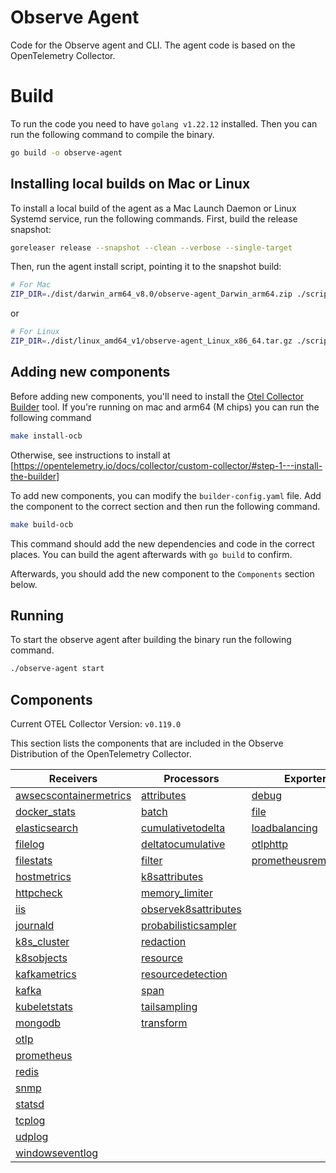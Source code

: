 # Observe Agent

Code for the Observe agent and CLI. The agent code is based on the OpenTelemetry Collector.

# Build

To run the code you need to have `golang v1.22.12` installed. Then you can run the following command to compile the binary.

```sh
go build -o observe-agent
```

## Installing local builds on Mac or Linux

To install a local build of the agent as a Mac Launch Daemon or Linux Systemd service, run the following commands. First, build the release snapshot:

```sh
goreleaser release --snapshot --clean --verbose --single-target
```

Then, run the agent install script, pointing it to the snapshot build:

```sh
# For Mac
ZIP_DIR=./dist/darwin_arm64_v8.0/observe-agent_Darwin_arm64.zip ./scripts/install_mac.sh --token <token> --observe_url <observe_url>
```

or

```sh
# For Linux
ZIP_DIR=./dist/linux_amd64_v1/observe-agent_Linux_x86_64.tar.gz ./scripts/install_linux.sh --token <token> --observe_url <observe_url>
```

## Adding new components

Before adding new components, you'll need to install the [Otel Collector Builder](https://github.com/open-telemetry/opentelemetry-collector/tree/main/cmd/builder) tool. If you're running on mac and arm64 (M chips) you can run the following command

```sh
make install-ocb
```

Otherwise, see instructions to install at [https://opentelemetry.io/docs/collector/custom-collector/#step-1---install-the-builder]

To add new components, you can modify the `builder-config.yaml` file. Add the component to the correct section and then run the following command.

```sh
make build-ocb
```

This command should add the new dependencies and code in the correct places. You can build the agent afterwards with `go build` to confirm.

Afterwards, you should add the new component to the `Components` section below.

## Running

To start the observe agent after building the binary run the following command.

```sh
./observe-agent start
```

## Components

Current OTEL Collector Version: `v0.119.0`

This section lists the components that are included in the Observe Distribution of the OpenTelemetry Collector.

| Receivers                                                | Processors                                            | Exporters                                              | Extensions                           | Connectors                          |
|----------------------------------------------------------|-------------------------------------------------------|--------------------------------------------------------|--------------------------------------|-------------------------------------|
| [awsecscontainermetrics][awsecscontainermetricsreceiver] | [attributes][attributesprocessor]                     | [debug][debugexporter]                                 | [file_storage][filestorage]          | [count][countconnector]             |
| [docker_stats][dockerstatsreceiver]                      | [batch][batchprocessor]                               | [file][fileexporter]                                   | [health_check][healthcheckextension] | [forward][forwardconnector]         |
| [elasticsearch][elasticsearchreceiver]                   | [cumulativetodelta][cumulativetodeltaprocessor]       | [loadbalancing][loadbalancingexporter]                 | [pprof][pprofextension]              | [spanmetrics][spanmetricsconnector] |
| [filelog][filelogreceiver]                               | [deltatocumulative][deltatocumulativeprocessor]       | [otlphttp][otlphttpexporter]                           | [zpages][zpagesextension]            |                                     |
| [filestats][filestatsreceiver]                           | [filter][filterprocessor]                             | [prometheusremotewrite][prometheusremotewriteexporter] |                                      |                                     |
| [hostmetrics][hostmetricsreceiver]                       | [k8sattributes][k8sattributesprocessor]               |                                                        |                                      |                                     |
| [httpcheck][httpcheckreceiver]                           | [memory_limiter][memorylimiterprocessor]              |                                                        |                                      |                                     |
| [iis][iisreceiver]                                       | [observek8sattributes][observek8sattributesprocessor] |                                                        |                                      |                                     |
| [journald][journaldreceiver]                             | [probabilisticsampler][probabilisticsamplerprocessor] |                                                        |                                      |                                     |
| [k8s_cluster][k8sclusterreceiver]                        | [redaction][redactionprocessor]                       |                                                        |                                      |                                     |
| [k8sobjects][k8sobjectsreceiver]                         | [resource][resourceprocessor]                         |                                                        |                                      |                                     |
| [kafkametrics][kafkametricsreceiver]                     | [resourcedetection][resourcedetectionprocessor]       |                                                        |                                      |                                     |
| [kafka][kafkareceiver]                                   | [span][spanprocessor]                                 |                                                        |                                      |                                     |
| [kubeletstats][kubeletstatsreceiver]                     | [tailsampling][tailsamplingprocessor]                 |                                                        |                                      |                                     |
| [mongodb][mongodbreceiver]                               | [transform][transformprocessor]                       |                                                        |                                      |                                     |
| [otlp][otlpreceiver]                                     |                                                       |                                                        |                                      |                                     |
| [prometheus][prometheusreceiver]                         |                                                       |                                                        |                                      |                                     |
| [redis][redisreceiver]                                   |                                                       |                                                        |                                      |                                     |
| [snmp][snmpreceiver]                                     |                                                       |                                                        |                                      |                                     |
| [statsd][statsdreceiver]                                 |                                                       |                                                        |                                      |                                     |
| [tcplog][tcplogreceiver]                                 |                                                       |                                                        |                                      |                                     |
| [udplog][udplogreceiver]                                 |                                                       |                                                        |                                      |                                     |
| [windowseventlog][windowseventlogreceiver]               |                                                       |                                                        |                                      |                                     |

[awsecscontainermetricsreceiver]: https://github.com/open-telemetry/opentelemetry-collector-contrib/tree/v0.119.0/receiver/awsecscontainermetricsreceiver
[dockerstatsreceiver]: https://github.com/open-telemetry/opentelemetry-collector-contrib/tree/v0.119.0/receiver/dockerstatsreceiver
[elasticsearchreceiver]: https://github.com/open-telemetry/opentelemetry-collector-contrib/tree/v0.119.0/receiver/elasticsearchreceiver
[filelogreceiver]: https://github.com/open-telemetry/opentelemetry-collector-contrib/tree/v0.119.0/receiver/filelogreceiver
[filestatsreceiver]: https://github.com/open-telemetry/opentelemetry-collector-contrib/tree/v0.119.0/receiver/filestatsreceiver
[hostmetricsreceiver]: https://github.com/open-telemetry/opentelemetry-collector-contrib/tree/v0.119.0/receiver/hostmetricsreceiver
[httpcheckreceiver]: https://github.com/open-telemetry/opentelemetry-collector-contrib/tree/v0.119.0/receiver/httpcheckreceiver
[iisreceiver]: https://github.com/open-telemetry/opentelemetry-collector-contrib/tree/v0.119.0/receiver/iisreceiver
[journaldreceiver]: https://github.com/open-telemetry/opentelemetry-collector-contrib/tree/v0.119.0/receiver/journaldreceiver
[k8sclusterreceiver]: https://github.com/open-telemetry/opentelemetry-collector-contrib/tree/v0.119.0/receiver/k8sclusterreceiver
[k8sobjectsreceiver]: https://github.com/open-telemetry/opentelemetry-collector-contrib/tree/v0.119.0/receiver/k8sobjectsreceiver
[kafkametricsreceiver]: https://github.com/open-telemetry/opentelemetry-collector-contrib/tree/v0.119.0/receiver/kafkametricsreceiver
[kafkareceiver]: https://github.com/open-telemetry/opentelemetry-collector-contrib/tree/v0.119.0/receiver/kafkareceiver
[kubeletstatsreceiver]: https://github.com/open-telemetry/opentelemetry-collector-contrib/tree/v0.119.0/receiver/kubeletstatsreceiver
[mongodbreceiver]: https://github.com/open-telemetry/opentelemetry-collector-contrib/tree/v0.119.0/receiver/mongodbreceiver
[otlpreceiver]: https://github.com/open-telemetry/opentelemetry-collector/tree/v0.119.0/receiver/otlpreceiver
[prometheusreceiver]: https://github.com/open-telemetry/opentelemetry-collector-contrib/tree/v0.119.0/receiver/prometheusreceiver
[redisreceiver]: https://github.com/open-telemetry/opentelemetry-collector-contrib/tree/v0.119.0/receiver/redisreceiver
[snmpreceiver]: https://github.com/open-telemetry/opentelemetry-collector-contrib/tree/v0.119.0/receiver/snmpreceiver
[statsdreceiver]: https://github.com/open-telemetry/opentelemetry-collector-contrib/tree/v0.119.0/receiver/statsdreceiver
[tcplogreceiver]: https://github.com/open-telemetry/opentelemetry-collector-contrib/tree/v0.119.0/receiver/tcplogreceiver
[udplogreceiver]: https://github.com/open-telemetry/opentelemetry-collector-contrib/tree/v0.119.0/receiver/udplogreceiver
[windowseventlogreceiver]: https://github.com/open-telemetry/opentelemetry-collector-contrib/tree/v0.119.0/receiver/windowseventlogreceiver
[attributesprocessor]: https://github.com/open-telemetry/opentelemetry-collector-contrib/tree/v0.119.0/processor/attributesprocessor
[batchprocessor]: https://github.com/open-telemetry/opentelemetry-collector/tree/v0.119.0/processor/batchprocessor
[cumulativetodeltaprocessor]: https://github.com/open-telemetry/opentelemetry-collector-contrib/tree/v0.119.0/processor/cumulativetodeltaprocessor
[deltatocumulativeprocessor]: https://github.com/open-telemetry/opentelemetry-collector-contrib/tree/v0.119.0/processor/deltatocumulativeprocessor
[filterprocessor]: https://github.com/open-telemetry/opentelemetry-collector-contrib/tree/v0.119.0/processor/filterprocessor
[k8sattributesprocessor]: https://github.com/open-telemetry/opentelemetry-collector-contrib/tree/v0.119.0/processor/k8sattributesprocessor
[memorylimiterprocessor]: https://github.com/open-telemetry/opentelemetry-collector/tree/v0.119.0/processor/memorylimiterprocessor
[observek8sattributesprocessor]: ./components/processors/observek8sattributesprocessor
[probabilisticsamplerprocessor]: https://github.com/open-telemetry/opentelemetry-collector-contrib/tree/v0.119.0/processor/probabilisticsamplerprocessor
[redactionprocessor]: https://github.com/open-telemetry/opentelemetry-collector-contrib/tree/v0.119.0/processor/redactionprocessor
[resourceprocessor]: https://github.com/open-telemetry/opentelemetry-collector-contrib/tree/v0.119.0/processor/resourceprocessor
[resourcedetectionprocessor]: https://github.com/open-telemetry/opentelemetry-collector-contrib/tree/v0.119.0/processor/resourcedetectionprocessor
[spanprocessor]: https://github.com/open-telemetry/opentelemetry-collector-contrib/tree/v0.119.0/processor/spanprocessor
[tailsamplingprocessor]: https://github.com/open-telemetry/opentelemetry-collector-contrib/tree/v0.119.0/processor/tailsamplingprocessor
[transformprocessor]: https://github.com/open-telemetry/opentelemetry-collector-contrib/tree/v0.119.0/processor/transformprocessor
[debugexporter]: https://github.com/open-telemetry/opentelemetry-collector/tree/v0.119.0/exporter/debugexporter
[fileexporter]: https://github.com/open-telemetry/opentelemetry-collector-contrib/tree/v0.119.0/exporter/fileexporter
[loadbalancingexporter]: https://github.com/open-telemetry/opentelemetry-collector-contrib/tree/v0.119.0/exporter/loadbalancingexporter
[otlphttpexporter]: https://github.com/open-telemetry/opentelemetry-collector/tree/v0.119.0/exporter/otlphttpexporter
[prometheusremotewriteexporter]: https://github.com/open-telemetry/opentelemetry-collector-contrib/tree/v0.119.0/exporter/prometheusremotewriteexporter
[countconnector]: https://github.com/open-telemetry/opentelemetry-collector-contrib/tree/v0.119.0/connector/countconnector
[forwardconnector]: https://github.com/open-telemetry/opentelemetry-collector/tree/v0.119.0/connector/forwardconnector
[spanmetricsconnector]: https://github.com/open-telemetry/opentelemetry-collector-contrib/tree/v0.119.0/connector/spanmetricsconnector
[filestorage]: https://github.com/open-telemetry/opentelemetry-collector-contrib/tree/v0.119.0/extension/storage/filestorage
[healthcheckextension]: https://github.com/open-telemetry/opentelemetry-collector-contrib/tree/v0.119.0/extension/healthcheckextension
[pprofextension]: https://github.com/open-telemetry/opentelemetry-collector-contrib/tree/v0.119.0/extension/pprofextension
[zpagesextension]: https://github.com/open-telemetry/opentelemetry-collector/tree/v0.119.0/extension/zpagesextension
